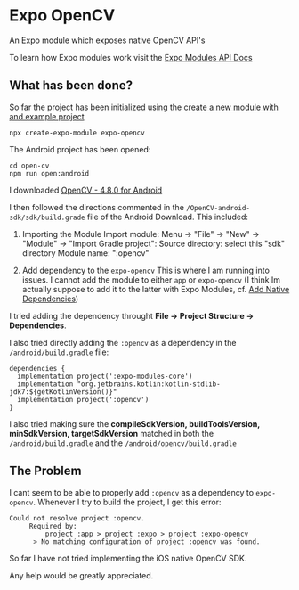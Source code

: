 # Expo OpenCV
An Expo module which exposes native OpenCV API's

To learn how Expo modules work visit the [Expo Modules API Docs](https://docs.expo.dev/modules/overview/)

## What has been done?

So far the project has been initialized using the [create a new module with and example project](https://docs.expo.dev/modules/get-started/#creating-a-new-module-with-an-example-project)

```
npx create-expo-module expo-opencv
```

The Android project has been opened:

```
cd open-cv
npm run open:android
```

I downloaded [OpenCV - 4.8.0 for Android](https://github.com/opencv/opencv/releases/download/4.8.0/opencv-4.8.0-android-sdk.zip)

I then followed the directions commented in the `/OpenCV-android-sdk/sdk/build.grade` file of the Android Download. This included:

1) Importing the Module
Import module: Menu -> "File" -> "New" -> "Module" -> "Import Gradle project":
Source directory: select this "sdk" directory
Module name: ":opencv"

2) Add dependency to the `expo-opencv`
This is where I am running into issues. I cannot add the module to either `app` or `expo-opencv` (I think Im actually suppose to add it to the latter with Expo Modules, cf. [Add Native Dependencies](https://docs.expo.dev/modules/third-party-library/#add-native-dependencies))

I tried adding the dependency throught **File -> Project Structure -> Dependencies**.

I also tried directly adding the `:opencv` as a dependency in the `/android/build.gradle` file:

```
dependencies {
  implementation project(':expo-modules-core')
  implementation "org.jetbrains.kotlin:kotlin-stdlib-jdk7:${getKotlinVersion()}"
  implementation project(':opencv')
}
```

I also tried making sure the **compileSdkVersion, buildToolsVersion, minSdkVersion, targetSdkVersion** matched in both the `/android/build.gradle` and the `/android/opencv/build.gradle`

## The Problem

I cant seem to be able to properly add `:opencv` as a dependency to `expo-opencv`. Whenever I try to build the project, I get this error:

```
Could not resolve project :opencv.
     Required by:
         project :app > project :expo > project :expo-opencv
      > No matching configuration of project :opencv was found.
```

So far I have not tried implementing the iOS native OpenCV SDK. 

Any help would be greatly appreciated.



